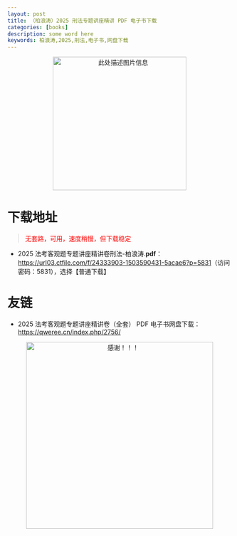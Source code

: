 ```yaml
---
layout: post
title: （柏浪涛）2025 刑法专题讲座精讲 PDF 电子书下载
categories: [books]
description: some word here
keywords: 柏浪涛,2025,刑法,电子书,网盘下载
---
```


<div align="center"><img src="https://qweree.cn/wp-content/uploads/2025/05/bai-lang-tao-2025-tuya.png" alt="此处描述图片信息" width="300px" height="auto"></div>

# 下载地址

> <p style="color:red" >无套路，可用，速度稍慢，但下载稳定</p>

- 2025 法考客观题专题讲座精讲卷刑法-柏浪涛.**pdf**：<https://url03.ctfile.com/f/24333903-1503590431-5acae6?p=5831>（访问密码：5831），选择【普通下载】

# 友链

- 2025 法考客观题专题讲座精讲卷（全套） PDF 电子书网盘下载：<https://qweree.cn/index.php/2756/>

<div align="center"><img src="https://pic.imgdb.cn/item/6707df6bd29ded1a8ce37031.gif" alt="感谢！！！" width="420px" height="auto"/></div>
